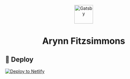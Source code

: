 <p align="center">
  <a href="https://www.gatsbyjs.org">
    <img alt="Gatsby" src="https://www.gatsbyjs.org/monogram.svg" width="60" />
  </a>
</p>
<h1 align="center">
  Arynn Fitzsimmons
</h1>

## 💫 Deploy

[![Deploy to Netlify](https://www.netlify.com/img/deploy/button.svg)](https://app.netlify.com/start/deploy?repository=git@github.com:Ravanger/arynn-site_src.git)
